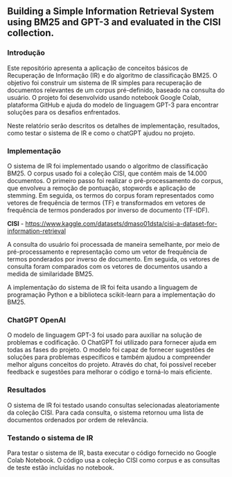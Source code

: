 ## Building a Simple Information Retrieval System using BM25 and GPT-3 and evaluated in the CISI collection. ##

### Introdução ###
Este repositório apresenta a aplicação de conceitos básicos de Recuperação de Informação (IR) e do algoritmo de classificação BM25. 
O objetivo foi construir um sistema de IR simples para recuperação de documentos relevantes de um corpus pré-definido, baseado na consulta do usuário. O projeto foi desenvolvido usando notebook Google Colab, plataforma GitHub e ajuda do modelo de linguagem GPT-3 para encontrar soluções para os desafios enfrentados.

Neste relatório serão descritos os detalhes de implementação, resultados, como testar o sistema de IR e como o chatGPT ajudou no projeto.

### Implementação ###
O sistema de IR foi implementado usando o algoritmo de classificação BM25. O corpus usado foi a coleção CISI, que contém mais de 14.000 documentos. O primeiro passo foi realizar o pré-processamento do corpus, que envolveu a remoção de pontuação, stopwords e aplicação de stemming. Em seguida, os termos do corpus foram representados como vetores de frequência de termos (TF) e transformados em vetores de frequência de termos ponderados por inverso de documento (TF-IDF).

**CISI** - https://www.kaggle.com/datasets/dmaso01dsta/cisi-a-dataset-for-information-retrieval

A consulta do usuário foi processada de maneira semelhante, por meio de pré-processamento e representação como um vetor de frequência de termos ponderados por inverso de documento. Em seguida, os vetores de consulta foram comparados com os vetores de documentos usando a medida de similaridade BM25.

A implementação do sistema de IR foi feita usando a linguagem de programação Python e a biblioteca scikit-learn para a implementação do BM25.

### ChatGPT OpenAI ###

O modelo de linguagem GPT-3 foi usado para auxiliar na solução de problemas e codificação. O ChatGPT foi utilizado para fornecer ajuda em todas as fases do projeto. O modelo foi capaz de fornecer sugestões de soluções para problemas específicos e também ajudou a compreender melhor alguns conceitos do projeto. Através do chat, foi possível receber feedback e sugestões para melhorar o código e torná-lo mais eficiente.

### Resultados ###
O sistema de IR foi testado usando consultas selecionadas aleatoriamente da coleção CISI. Para cada consulta, o sistema retornou uma lista de documentos ordenados por ordem de relevância.

### Testando o sistema de IR ###
Para testar o sistema de IR, basta executar o código fornecido no Google Colab Notebook. O código usa a coleção CISI como corpus e as consultas de teste estão incluídas no notebook. 
